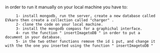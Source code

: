 in order to run it manually on your local machine you have to:


         1- install mongodb, run the server, create a new database called EVkaro then create a collection called "charger" .
         2- clone the code on your local machine.
         3- install the mongodb compass for a graphichal interface.
         4- run the function " insertImagetoDB " in order to put a document in your database.
         5- in the two other functions remove the id i put, and change it with the the one you inserted using the function " insertImagetoDB "
